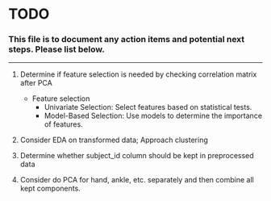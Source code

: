 # TODO

### This file is to document any action items and potential next steps. Please list below.

---

1. Determine if feature selection is needed by checking correlation matrix after PCA
    - Feature selection
        - Univariate Selection: Select features based on statistical tests.
        - Model-Based Selection: Use models to determine the importance of features.

2. Consider EDA on transformed data; Approach clustering

3. Determine whether subject_id column should be kept in preprocessed data

4. Consider do PCA for hand, ankle, etc. separately and then combine all kept components. 